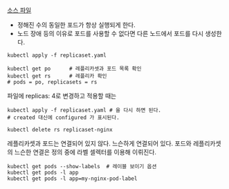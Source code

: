 [소스 파일](./sources/replicaset.yaml)

* 정해진 수의 동일한 포드가 항상 실행되게 한다.
* 노드 장애 등의 이유로 포드를 사용할 수 없다면 다른 노드에서 포드를 다시 생성한다.

```shell
kubectl apply -f replicaset.yaml

kubectl get po      # 레플리카셋과 포드 목록 확인
kubectl get rs      # 레플리카 확인
# pods = po, replicasets = rs
```

파일에 replicas: 4로 변경하고 적용할 때는

```shell
kubectl apply -f replicaset.yaml # 을 다시 하면 된다.
# created 대신에 configured 가 표시된다.

kubectl delete rs replicaset-nginx
```

레플리카셋과 포드는 연결되어 있지 않다. 느슨하게 연결되어 있다.
포드와 레플리카셋의 느슨한 연결은 정의 중에 라벨 셀렉터를 이용해 이뤼진다.


```shell
kubectl get pods --show-labels  # 레이블 보이기 옵션
kubectl get pods -l app
kubectl get pods -l app=my-nginx-pod-label
```
